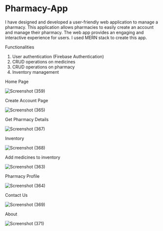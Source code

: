 # Pharmacy-App

I have designed and developed a user-friendly web application to manage a pharmacy. This application allows pharmacies to easily create an account and manage their pharmacy. The web app provides an engaging and interactive experience for users. I used MERN stack to create this app.

Functionalities

1. User authentication (Firebase Authentication)
2. CRUD operations on medicines
3. CRUD operations on pharmacy
4. Inventory management

Home Page

![Screenshot (359)](https://github.com/TharushaRehan/Pharmacy-App/assets/101706353/49967772-3b32-4c2e-b9ce-d7bf58a108db)


Create Account Page

![Screenshot (365)](https://github.com/TharushaRehan/Pharmacy-App/assets/101706353/809c76d4-b0e9-4f54-b855-3d1026bd27b8)


Get Pharmacy Details

![Screenshot (367)](https://github.com/TharushaRehan/Pharmacy-App/assets/101706353/aac51b4b-f8a4-4cbd-9320-3c3fe9e69a4a)


Inventory

![Screenshot (368)](https://github.com/TharushaRehan/Pharmacy-App/assets/101706353/5676c381-28cc-4bcc-b70b-04dc033606cc)


Add medicines to inventory

![Screenshot (363)](https://github.com/TharushaRehan/Pharmacy-App/assets/101706353/1703eeef-0e8a-4f22-a2ea-1090801bfa9f)


Pharmacy Profile

![Screenshot (364)](https://github.com/TharushaRehan/Pharmacy-App/assets/101706353/03a40f43-5f37-4b86-bc89-8d9711cd38b3)


Contact Us

![Screenshot (369)](https://github.com/TharushaRehan/Pharmacy-App/assets/101706353/8d305b54-7328-4054-9034-b5c331427a90)


About

![Screenshot (371)](https://github.com/TharushaRehan/Pharmacy-App/assets/101706353/979397da-7dce-4885-b922-10eed0622313)
